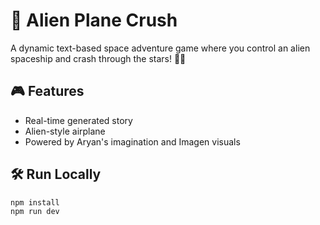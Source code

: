 # 🚀 Alien Plane Crush

A dynamic text-based space adventure game where you control an alien spaceship and crash through the stars! 🌌✨

## 🎮 Features
- Real-time generated story
- Alien-style airplane
- Powered by Aryan's imagination and Imagen visuals

## 🛠️ Run Locally

```bash
npm install
npm run dev
